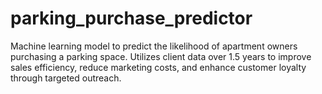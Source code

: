 # parking_purchase_predictor
Machine learning model to predict the likelihood of apartment owners purchasing a parking space. Utilizes client data over 1.5 years to improve sales efficiency, reduce marketing costs, and enhance customer loyalty through targeted outreach.

